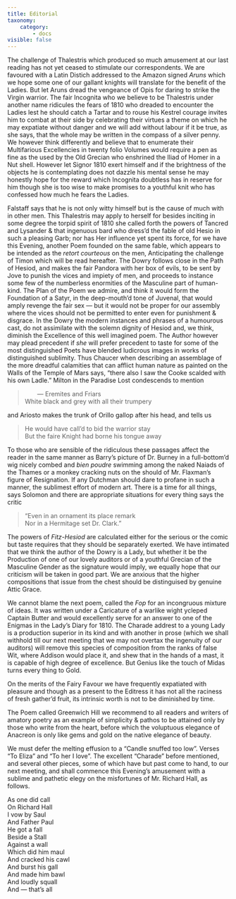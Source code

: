 ```yaml
---
title: Editorial
taxonomy:
    category:
        - docs
visible: false
---
```


The challenge of Thalestris which produced so much amusement at our last reading has not yet ceased to stimulate our correspondents. We are favoured with a Latin Distich addressed to the Amazon signed *Aruns* which we hope some one of our gallant knights will translate for the benefit of the Ladies. But let Aruns dread the vengeance of Opis for daring to strike the Virgin warrior. The fair Incognita who we believe to be Thalestris under another name ridicules the fears of 1810 who dreaded to encounter the Ladies lest he should catch a Tartar and to rouse his Kestrel courage invites him to combat at their side by celebrating their virtues a theme on which he may expatiate without danger and we will add without labour if it be true, as she says, that the whole may be written in the compass of a silver penny. We however think differently and believe that to enumerate their Multifarious Excellencies in twenty folio Volumes would require a pen as fine as the used by the Old Grecian who enshrined the Iliad of Homer in a Nut shell. However let Signor 1810 exert himself and if the brightness of the objects he is contemplating does not dazzle his mental sense he may honestly hope for the reward which Incognita doubtless has in reserve for him though she is too wise to make promises to a youthful knit who has confessed how much he fears the Ladies.

Falstaff says that he is not only witty himself but is the cause of much with in other men. This Thalestris may apply to herself for besides inciting in some degree the torpid spirit of 1810 she called forth the powers of Tancred and Lysander & that ingenuous bard who dress’d the fable of old Hesio in such a pleasing Garb; nor has Her influence yet spent its force, for we have this Evening, another Poem founded on the same fable, which appears to be intended as the *retort courteous* on the men, Anticipating the challenge of Timon which will be read hereafter. The Dowry follows close in the Path of Hesiod, and makes the fair Pandora with her box of evils, to be sent by Jove to punish the vices and impiety  of men, and proceeds to instance some few of the numberless enormities of the Masculine part of human-kind. The Plan of the Poem we admire, and think it would form the Foundation of a Satyr, in the deep-mouth’d tone of Juvenal, that would amply revenge the fair sex — but it would not be proper for our assembly where the vices should not be permitted to enter even for punishment & disgrace. In the Dowry the modern instances and phrases of a humourous cast, do not assimilate with the solemn dignity of Hesiod and, we think, diminish the Excellence of this well imagined poem. The Author however may plead precedent if *she* will prefer precedent to taste for some of the most distinguished Poets have blended ludicrous images in works of distinguished sublimity. Thus Chaucer when describing an assemblage of the more dreadful calamities that can afflict human nature as painted on the Walls of the Temple of Mars says, “there also I saw the Cooke scalded with his own Ladle.” Milton in the Paradise Lost condescends to mention

> 	&emsp;&emsp;— Eremites and Friars  
> 	White black and grey with all their trumpery
	
and Ariosto makes the trunk of Orillo gallop after his head, and tells us

> 	He would have call’d to bid the warrior stay  
> 	But the faire Knight had borne his tongue away

To those who are sensible of the ridiculous these passages affect the reader in the same manner as Barry’s picture of Dr. Burney in a full-bottom’d wig nicely combed and *bien poudre* swimming among the naked Naiads of the Thames or a monkey cracking nuts on the should of Mr. Flaxman’s figure of Resignation. If any Dutchman should dare to profane in such a manner, the sublimest effort of modern art. There is a time for all things, says Solomon and there are appropriate situations for every thing says the critic

> 	“Even in an ornament its place remark  
> 	Nor in a Hermitage set Dr. Clark.”
	
The powers of *Fitz-Hesiod* are calculated either for the serious or the comic but taste requires that they should be separately exerted. We have intimated that we think the author of the Dowry is a Lady, but whether it be the Production of one of our lovely auditors or of a youthful Grecian of the Masculine Gender as the signature would imply, we equally hope that our criticism will be taken in good part. We are anxious that the higher compositions that issue from the chest should be distinguised by genuine Attic Grace.

We cannot blame the next poem, called the *Fop* for an incongruous mixture of ideas. It was written under a Caricature of a warlike wight ycleped Captain Butter and would excellently serve for an answer to one of the Enigmas in the Lady’s Diary for 1810. The Charade addrest to a young Lady is a production superior in its kind and with another in prose (which we shall withhold till our next meeting that we may not overtax the ingenuity of our auditors) will remove this species of composition from the ranks of false Wit, where Addison would place it, and shew that in the hands of a mast, it is capable of high degree of excellence. But Genius like the touch of Midas turns every thing to Gold.

On the merits of the Fairy Favour we have frequently expatiated with pleasure and though as a present to the Editress it has not all the raciness of fresh gather’d fruit, its intrinsic worth is not to be diminished by time.

The Poem called Greenwich Hill we recommend to all readers and writers of amatory poetry as an example of simplicity & pathos to be attained only by those who write from the heart, before which the voluptuous elegance of Anacreon is only like gems and gold on the native elegance of beauty.

We must defer the melting effusion to a “Candle snuffed too low”. Verses “To Eliza” and “To her I love”. The excellent “Charade” before mentioned, and several other pieces, some of which have but past come to hand, to our next meeting, and shall commence this Evening’s amusement with a sublime and pathetic elegy on the misfortunes of Mr. Richard Hall, as follows.

As one did call  
On Richard Hall  
I vow by Saul  
And Father Paul  
He got a fall  
Beside a Stall  
Against a wall  
Which did him maul  
And cracked his cawl  
And burst his gall  
And made him bawl  
And loudly squall  
And — that’s all
